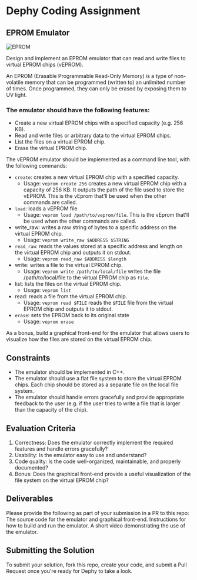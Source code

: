 # Dephy Coding Assignment

## EPROM Emulator

![EPROM](https://upload.wikimedia.org/wikipedia/commons/thumb/8/8b/ST_Microelectronics_M27C256B_%282006%29.jpg/348px-ST_Microelectronics_M27C256B_%282006%29.jpg)

Design and implement an EPROM emulator that can read and write files to virtual EPROM chips (vEPROM).

An EPROM (Erasable Programmable Read-Only Memory) is a type of non-volatile memory that can be programmed (written to) an unlimited number of times. Once programmed, they can only be erased by exposing them to UV light.

### The emulator should have the following features:

* Create a new virtual EPROM chips with a specified capacity (e.g. 256 KB).
* Read and write files or arbitrary data to the virtual EPROM chips.
* List the files on a virtual EPROM chip.
* Erase the virtual EPROM chip.

The vEPROM emulator should be implemented as a command line tool, with the following commands:

* `create`: creates a new virtual EPROM chip with a specified capacity.
  * Usage: `veprom create 256` creates a new virtual EPROM chip with a capacity of 256 KB. It outputs the path of the file used to store the vEPROM. This is the vEprom that’ll be used when the other commands are called.
* `load`: loads a vEPROM file
  * Usage: `veprom load /path/to/veprom/file`. This is the vEprom that’ll be used when the other commands are called.
* write_raw: writes a raw string of bytes to a specific address on the virtual EPROM chip.
  * Usage: `veprom write_raw $ADDRESS $STRING`
* `read_raw`: reads the values stored at a specific address and length on the virtual EPROM chip and outputs it on stdout.
  * Usage: `veprom read_raw $ADDRESS $length`
* write: writes a file to the virtual EPROM chip.
  * Usage: `veprom write /path/to/local/file` writes the file /path/to/local/file to the virtual EPROM chip as `file`.
* list: lists the files on the virtual EPROM chip.
  * Usage: `veprom list`
* read: reads a file from the virtual EPROM chip.
  * Usage: `veprom read $FILE` reads the `$FILE` file from the virtual EPROM chip and outputs it to stdout.
* `erase`: sets the EPROM back to its original state
  * Usage: `veprom erase`

As a bonus, build a graphical front-end for the emulator that allows users to visualize how the files are stored on the virtual EPROM chip.

## Constraints
* The emulator should be implemented in C++.
* The emulator should use a flat file system to store the virtual EPROM chips. Each chip should be stored as a separate file on the local file system.
* The emulator should handle errors gracefully and provide appropriate feedback to the user (e.g. if the user tries to write a file that is larger than the capacity of the chip).

## Evaluation Criteria

1. Correctness: Does the emulator correctly implement the required features and handle errors gracefully?
2. Usability: Is the emulator easy to use and understand?
3. Code quality: Is the code well-organized, maintainable, and properly documented?
4. Bonus: Does the graphical front-end provide a useful visualization of the file system on the virtual EPROM chip?

## Deliverables

Please provide the following as part of your submission in a PR to this repo:
The source code for the emulator and graphical front-end.
Instructions for how to build and run the emulator.
A short video demonstrating the use of the emulator.

## Submitting the Solution

To submit your solution, fork this repo, create your code, and submit a Pull Request once you're ready for Dephy to take a look.
